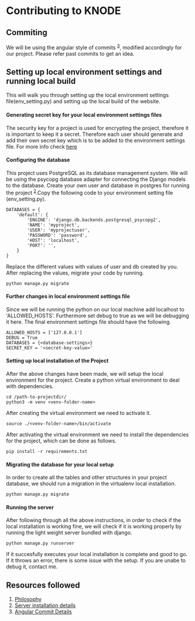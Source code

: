 # Contributing to KNODE

## Commiting

We will be using the angular style of commits <sup>[3](https://github.com/angular/angular/blob/master/CONTRIBUTING.md)</sup>, modified accordingly for our project. Please refer past commits to get an idea.

## Setting up local environment settings and running local build

This will walk you through setting up the local environment settings file(env_setting.py) and setting up the local build of the website.

#### Generating secret key for your local environment settings files

The security key for a project is used for encrypting the project, therefore it is important to keep it a secret. Therefore each user should generate and add their own secret key which is to be added to the environment settings file. For more info check [here](https://stackoverflow.com/questions/4664724/distributing-django-projects-with-unique-secret-keys)

#### Configuring the database

This project uses PostgreSQL as its database management system. We will be using the psycopg database adapter for connecting the Django models to the database. Create your own user and database in postgres for running the project <sup>[2](https://www.digitalocean.com/community/tutorials/how-to-set-up-django-with-postgres-nginx-and-gunicorn-on-ubuntu-18-04)</sup>.Copy the following code to your environment setting file  (env_setting.py).

```
DATABASES = {
    'default': {
        'ENGINE': 'django.db.backends.postgresql_psycopg2',
        'NAME': 'myproject',
        'USER': 'myprojectuser',
        'PASSWORD': 'password',
        'HOST': 'localhost',
        'PORT': '',
    }
}
```
Replace the different values with values of user and db created by you. After replacing the values, migrate your code by running.

```
python manage.py migrate
```

#### Further changes in local environment settings file

Since we will be running the python on our local machine add localhost to 'ALLOWED_HOSTS'. Furthermore set debug to true as we will be debugging it here. The final environment settings file should have the following.

```
ALLOWED_HOSTS = ['127.0.0.1']
DEBUG = True
DATABASES = {<database-settings>}
SECRET_KEY = '<secret-key-value>'
```

#### Setting up local installation of the Project
 After the above changes have been made, we will setup the local environment for the project. Create a python virtual environment to deal with dependencies. 

 ```
 cd /path-to-projectdir/
 python3 -m venv <venv-folder-name>
 ```
After creating the virtual environment we need to activate it.

```
source ./<venv-folder-name>/bin/activate
```
After activating the virtual environment we need to install the dependencies for the project, which can be done as follows.
```
pip install -r requirements.txt
```
#### Migrating the database for your local setup
In order to create all the tables and other structures in your project database, we should run a migration in the virtualenv local installation.

```
python manage.py migrate
```
#### Running the server
After following through all the above instructions, in order to check if the local installation is working fine, we will check if it is working properly by running the light weight server bundled with django.

```
python manage.py runserver
```
If it succesfully executes your local installation is complete and good to go. If it throws an error, there is some issue with the setup. If you are unabe to debug it, contact me.
 
## Resources followed

1. [Philosophy](https://www.b-list.org/weblog/2008/mar/15/slides/)  
2. [Server installation details](https://www.digitalocean.com/community/tutorials/how-to-set-up-django-with-postgres-nginx-and-gunicorn-on-ubuntu-18-04)  
3. [Angular Commit Details](https://github.com/angular/angular/blob/master/CONTRIBUTING.md)  
